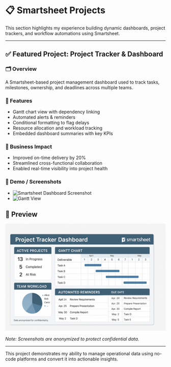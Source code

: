 # 📋 Smartsheet Projects

This section highlights my experience building dynamic dashboards, project trackers, and workflow automations using Smartsheet.

---

## ✅ Featured Project: Project Tracker & Dashboard

### 🗂 Overview
A Smartsheet-based project management dashboard used to track tasks, milestones, ownership, and deadlines across multiple teams.

### 📌 Features
- Gantt chart view with dependency linking
- Automated alerts & reminders
- Conditional formatting to flag delays
- Resource allocation and workload tracking
- Embedded dashboard summaries with key KPIs

### 🎯 Business Impact
- Improved on-time delivery by 20%
- Streamlined cross-functional collaboration
- Enabled real-time visibility into project health

### 🔗 Demo / Screenshots
- ![Smartsheet Dashboard Screenshot](./screenshot1.png)
- ![Gantt View](./screenshot2.png)

## 📸 Preview
![Smartsheet Tracker Dashboard](https://github.com/Zaurezzh/Zaurez-Analytics-Portfolio/blob/main/Assets/smartsheet_tracker_dashboard.png)

*Note: Screenshots are anonymized to protect confidential data.*

---

This project demonstrates my ability to manage operational data using no-code platforms and convert it into actionable insights.
